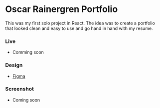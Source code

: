 # Oscar Rainergren Portfolio
This was my first solo project in React. The idea was to create a portfolio that looked clean and easy to use and go hand in hand with my resume.

### Live
- Comming soon

### Design
- <a href="https://www.figma.com/file/ebyRoBsaa79nzNHnzM2xrj/Untitled?node-id=0%3A1">Figma</a>

### Screenshot
- Coming soon
